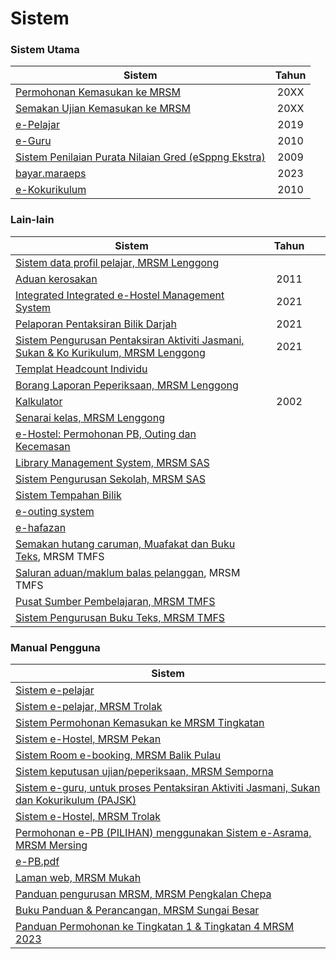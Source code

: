 # Sistem

### Sistem Utama

| Sistem                                                                                           | Tahun |
| ------------------------------------------------------------------------------------------------ | :---: |
| [Permohonan Kemasukan ke MRSM](sistem.md)                                                        |  20XX |
| [Semakan Ujian Kemasukan ke MRSM](https://mrsm.mara.gov.my/MARATawaranf1/frmLoginSemakanF1.aspx) |  20XX |
| [e-Pelajar](http://www.mrsmkotakinabalu.edu.my/epelajar/login.asp)                               |  2019 |
| [e-Guru](http://www.mrsmsemporna.edu.my/skoq/contents/Loginguru.asp)                             |  2010 |
| [Sistem Penilaian Purata Nilaian Gred (eSppng Ekstra)](https://uppmmrsmlangkawi.com/esppng)      |  2009 |
| [bayar.maraeps](https://bayar.maraeps.my/login)                                                  |  2023 |
| [e-Kokurikulum](http://www.mrsmserting.com/SKOQ/Contents/loginKoq.asp)                           |  2010 |

### Lain-lain

<table><thead><tr><th>Sistem</th><th width="100" align="center">Tahun</th></tr></thead><tbody><tr><td><a href="http://www.uppmlgg.com/esppng/esppngextra/menuxxx_login.asp">Sistem data profil pelajar, MRSM Lenggong</a></td><td align="center"></td></tr><tr><td><a href="https://mrsmict.wixsite.com/mrsmkkmaintainance/aduan-kerosakkan">Aduan kerosakan</a></td><td align="center">2011</td></tr><tr><td><a href="http://e-hostel.net/trans_hostel">Integrated Integrated e-Hostel Management System</a></td><td align="center">2021</td></tr><tr><td><a href="https://mylink.la/nurmujahadah02">Pelaporan Pentaksiran Bilik Darjah</a></td><td align="center">2021</td></tr><tr><td><a href="http://syspajskxxxonline.uppmlgg.com/index_pajsk.asp">Sistem Pengurusan Pentaksiran Aktiviti Jasmani, Sukan &#x26; Ko Kurikulum, MRSM Lenggong</a></td><td align="center">2021</td></tr><tr><td><a href="https://maranet-my.sharepoint.com/:x:/g/personal/joespenzal_mara_gov_my/EfRb-OhMT8hFqlBPfSu8GZ4BpVBxAzzcNXAz_KWWl_VyFw?e=FqpV7A">Templat Headcount Individu</a></td><td align="center"></td></tr><tr><td><a href="http://examreportofficialuppmlgg168.uppmlgg.com/index.asp">Borang Laporan Peperiksaan, MRSM Lenggong</a></td><td align="center"></td></tr><tr><td><a href="http://kalkulatorpng4mrsm.uppmlgg.com/calculatorPNGatas.asp">Kalkulator</a></td><td align="center">2002</td></tr><tr><td><a href="http://www.uppmlgg.com/senaraikelas.html">Senarai kelas, MRSM Lenggong</a></td><td align="center"></td></tr><tr><td><a href="http://www.e-hostel.net/joba_hostel/loginPenjaga.php">e-Hostel: Permohonan PB, Outing dan Kecemasan</a></td><td align="center"></td></tr><tr><td><a href="http://pspmrsmsaskualakangsar.com/">Library Management System, MRSM SAS</a></td><td align="center"></td></tr><tr><td><a href="https://mrsm.awfatech.com/sas/">Sistem Pengurusan Sekolah, MRSM SAS</a></td><td align="center"></td></tr><tr><td><a href="http://www.pspmrsmkputra.com/cendana/mrbs/web/day.php?year=2023&#x26;month=09&#x26;day=04&#x26;area=17&#x26;room=0">Sistem Tempahan Bilik</a></td><td align="center"></td></tr><tr><td><a href="http://www.e-hostel.net/putra_outing/">e-outing system</a></td><td align="center"></td></tr><tr><td><a href="http://ehafazanua.com/mrsmkp.html?button=LAMAN+UTAMA%0D%0A">e-hafazan</a></td><td align="center"></td></tr><tr><td><a href="https://form.jotform.com/223253997071461">Semakan hutang caruman, Muafakat dan Buku Teks</a>, MRSM TMFS</td><td align="center"></td></tr><tr><td><a href="https://form.jotform.com/210074491832452">Saluran aduan/maklum balas pelanggan</a>, MRSM TMFS</td><td align="center"></td></tr><tr><td><a href="https://www.pspbaitulilmi.com/">Pusat Sumber Pembelajaran, MRSM TMFS</a></td><td align="center"></td></tr><tr><td><a href="http://pspbaitulilmitmfs.com/spteks/login.php">Sistem Pengurusan Buku Teks, MRSM TMFS</a></td><td align="center"></td></tr></tbody></table>

### Manual Pengguna

| Sistem                                                                                                                                       |
| -------------------------------------------------------------------------------------------------------------------------------------------- |
| [Sistem e-pelajar](material/epelajar-mrsm.pdf)                                                                                               |
| [Sistem e-pelajar, MRSM Trolak](material/epelajar.pdf)                                                                                       |
| [Sistem Permohonan Kemasukan ke MRSM Tingkatan](material/Sistem-Permohonan-MRSM.pdf)                                                         |
| [Sistem e-Hostel, MRSM Pekan](http://tar.mrsm.edu.my/data/pelajar/asrama/borang-pb.pdf)                                                      |
| [Sistem Room e-booking, MRSM Balik Pulau](Sistem-Room-e-booking.pdf)                                                                         |
| [Sistem keputusan ujian/peperiksaan, MRSM Semporna](material/semakan\_keputusan.pdf)                                                         |
| [Sistem e-guru, untuk proses Pentaksiran Aktiviti Jasmani, Sukan dan Kokurikulum (PAJSK)](material/eguru.pdf)                                |
| [Sistem e-Hostel, MRSM Trolak](material/E-HOSTEL.pdf)                                                                                        |
| [Permohonan e-PB (PILIHAN) menggunakan Sistem e-Asrama, MRSM Mersing](material/e-PB.pdf)                                                     |
| [e-PB.pdf](material/e-PB.pdf)                                                                                                                |
| [Laman web, MRSM Mukah](material/web-mukah.pdf)                                                                                              |
| [Panduan pengurusan MRSM, MRSM Pengkalan Chepa](material/pengurusan\_mrsm.pdf)                                                               |
| [Buku Panduan & Perancangan, MRSM Sungai Besar](https://anyflip.com/mkaug/elxb/)                                                             |
| [Panduan Permohonan ke Tingkatan 1 & Tingkatan 4 MRSM 2023](https://www.tcer.my/wp-content/uploads/2022/09/Buku-Panduan-Permohonan-MRSM.pdf) |
